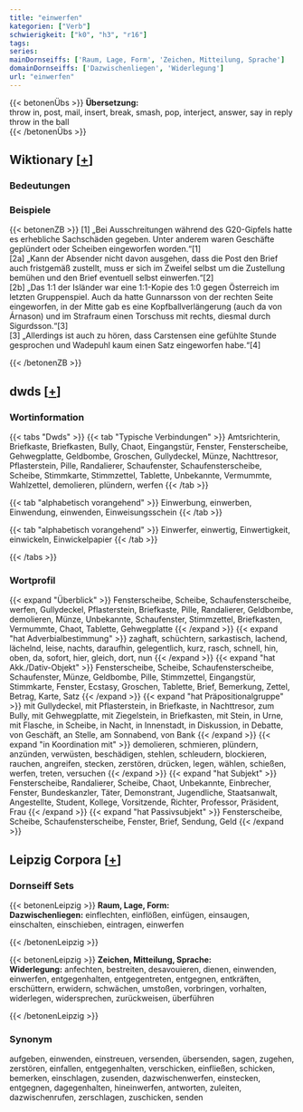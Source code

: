 ```yaml
---
title: "einwerfen"
kategorien: ["Verb"]
schwierigkeit: ["k0", "h3", "r16"]
tags:
series:
mainDornseiffs: ['Raum, Lage, Form', 'Zeichen, Mitteilung, Sprache']
domainDornseiffs: ['Dazwischenliegen', 'Widerlegung']
url: "einwerfen"
---
```


{{< betonenÜbs >}}
**Übersetzung:**  
throw in, post, mail, insert, break, smash, pop, interject, answer, say in reply  
throw in the ball  
{{< /betonenÜbs >}}

## Wiktionary [[+](https://de.wiktionary.org/wiki/einwerfen)]

### Bedeutungen

### Beispiele
{{< betonenZB >}}
[1] „Bei Ausschreitungen während des G20-Gipfels hatte es erhebliche Sachschäden gegeben. Unter anderem waren Geschäfte geplündert oder Scheiben eingeworfen worden.“[1]  
[2a] „Kann der Absender nicht davon ausgehen, dass die Post den Brief auch fristgemäß zustellt, muss er sich im Zweifel selbst um die Zustellung bemühen und den Brief eventuell selbst einwerfen.“[2]  
[2b] „Das 1:1 der Isländer war eine 1:1-Kopie des 1:0 gegen Österreich im letzten Gruppenspiel. Auch da hatte Gunnarsson von der rechten Seite eingeworfen, in der Mitte gab es eine Kopfballverlängerung (auch da von Árnason) und im Strafraum einen Torschuss mit rechts, diesmal durch Sigurdsson.“[3]  
[3] „Allerdings ist auch zu hören, dass Carstensen eine gefühlte Stunde gesprochen und Wadepuhl kaum einen Satz eingeworfen habe.“[4]  

{{< /betonenZB >}}


## dwds [[+](https://www.dwds.de/wb/einwerfen)]

### Wortinformation
{{< tabs "Dwds" >}}
{{< tab "Typische Verbindungen" >}}
Amtsrichterin, Briefkaste, Briefkasten, Bully, Chaot, Eingangstür, Fenster, Fensterscheibe, Gehwegplatte, Geldbombe, Groschen, Gullydeckel, Münze, Nachttresor, Pflasterstein, Pille, Randalierer, Schaufenster, Schaufensterscheibe, Scheibe, Stimmkarte, Stimmzettel, Tablette, Unbekannte, Vermummte, Wahlzettel, demolieren, plündern, werfen
{{< /tab >}}

{{< tab "alphabetisch vorangehend" >}}
Einwerbung, einwerben, Einwendung, einwenden, Einweisungsschein
{{< /tab >}}

{{< tab "alphabetisch vorangehend" >}}
Einwerfer, einwertig, Einwertigkeit, einwickeln, Einwickelpapier
{{< /tab >}}

{{< /tabs >}}

### Wortprofil
{{< expand "Überblick" >}} Fensterscheibe, Scheibe, Schaufensterscheibe, werfen, Gullydeckel, Pflasterstein, Briefkaste, Pille, Randalierer, Geldbombe, demolieren, Münze, Unbekannte, Schaufenster, Stimmzettel, Briefkasten, Vermummte, Chaot, Tablette, Gehwegplatte {{< /expand >}}
{{< expand "hat Adverbialbestimmung" >}} zaghaft, schüchtern, sarkastisch, lachend, lächelnd, leise, nachts, daraufhin, gelegentlich, kurz, rasch, schnell, hin, oben, da, sofort, hier, gleich, dort, nun {{< /expand >}}
{{< expand "hat Akk./Dativ-Objekt" >}} Fensterscheibe, Scheibe, Schaufensterscheibe, Schaufenster, Münze, Geldbombe, Pille, Stimmzettel, Eingangstür, Stimmkarte, Fenster, Ecstasy, Groschen, Tablette, Brief, Bemerkung, Zettel, Betrag, Karte, Satz {{< /expand >}}
{{< expand "hat Präpositionalgruppe" >}} mit Gullydeckel, mit Pflasterstein, in Briefkaste, in Nachttresor, zum Bully, mit Gehwegplatte, mit Ziegelstein, in Briefkasten, mit Stein, in Urne, mit Flasche, in Scheibe, in Nacht, in Innenstadt, in Diskussion, in Debatte, von Geschäft, an Stelle, am Sonnabend, von Bank {{< /expand >}}
{{< expand "in Koordination mit" >}} demolieren, schmieren, plündern, anzünden, verwüsten, beschädigen, stehlen, schleudern, blockieren, rauchen, angreifen, stecken, zerstören, drücken, legen, wählen, schießen, werfen, treten, versuchen {{< /expand >}}
{{< expand "hat Subjekt" >}} Fensterscheibe, Randalierer, Scheibe, Chaot, Unbekannte, Einbrecher, Fenster, Bundeskanzler, Täter, Demonstrant, Jugendliche, Staatsanwalt, Angestellte, Student, Kollege, Vorsitzende, Richter, Professor, Präsident, Frau {{< /expand >}}
{{< expand "hat Passivsubjekt" >}} Fensterscheibe, Scheibe, Schaufensterscheibe, Fenster, Brief, Sendung, Geld {{< /expand >}}

## Leipzig Corpora [[+](https://corpora.uni-leipzig.de/en/res?word=einwerfen&corpusId=deu_newscrawl-public_2018)]

### Dornseiff Sets
{{< betonenLeipzig >}}
**Raum, Lage, Form:**  
**Dazwischenliegen:** einflechten, einflößen, einfügen, einsaugen, einschalten, einschieben, eintragen, einwerfen  

{{< /betonenLeipzig >}}


{{< betonenLeipzig >}}
**Zeichen, Mitteilung, Sprache:**  
**Widerlegung:** anfechten, bestreiten, desavouieren, dienen, einwenden, einwerfen, entgegenhalten, entgegentreten, entgegnen, entkräften, erschüttern, erwidern, schwächen, umstoßen, vorbringen, vorhalten, widerlegen, widersprechen, zurückweisen, überführen  

{{< /betonenLeipzig >}}

### Synonym
aufgeben, einwenden, einstreuen, versenden, übersenden, sagen, zugehen, zerstören, einfallen, entgegenhalten, verschicken, einfließen, schicken, bemerken, einschlagen, zusenden, dazwischenwerfen, einstecken, entgegnen, dagegenhalten, hineinwerfen, antworten, zuleiten, dazwischenrufen, zerschlagen, zuschicken, senden


